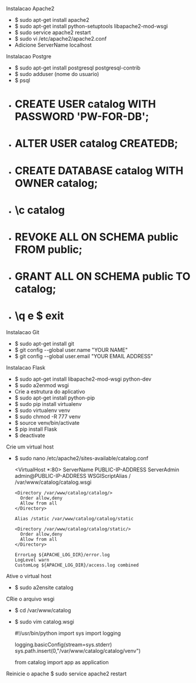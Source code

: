 Instalacao Apache2
- $ sudo apt-get install apache2
- $ sudo apt-get install python-setuptools libapache2-mod-wsgi
- $ sudo service apache2 restart
- $ sudo vi /etc/apache2/apache2.conf
- Adicione ServerName localhost


Instalacao Postgre
- $ sudo apt-get install postgresql postgresql-contrib
- $ sudo adduser (nome do usuario)
- $ psql
- # CREATE USER catalog WITH PASSWORD 'PW-FOR-DB';
- # ALTER USER catalog CREATEDB;
- # CREATE DATABASE catalog WITH OWNER catalog;
- # \c catalog
- # REVOKE ALL ON SCHEMA public FROM public;
- # GRANT ALL ON SCHEMA public TO catalog;
- # \q e $ exit

Instalacao Git
- $ sudo apt-get install git
- $ git config --global user.name "YOUR NAME"
- $ git config --global user.email "YOUR EMAIL ADDRESS"

Instalacao Flask
- $ sudo apt-get install libapache2-mod-wsgi python-dev
- $ sudo a2enmod wsgi
- Crie a estrutura do aplicativo
- $ sudo apt-get install python-pip
- $ sudo pip install virtualenv
- $ sudo virtualenv venv
- $ sudo chmod -R 777 venv
- $ source venv/bin/activate
- $ pip install Flask
- $ deactivate

Crie um virtual host
- $ sudo nano /etc/apache2/sites-available/catalog.conf

    <VirtualHost *:80>
      ServerName PUBLIC-IP-ADDRESS 
      ServerAdmin admin@PUBLIC-IP-ADDRESS 
      WSGIScriptAlias / /var/www/catalog/catalog.wsgi 

      <Directory /var/www/catalog/catalog/>
        Order allow,deny     
        Allow from all 
      </Directory> 

      Alias /static /var/www/catalog/catalog/static 

      <Directory /var/www/catalog/catalog/static/>     
        Order allow,deny
        Allow from all 
      </Directory>

      ErrorLog ${APACHE_LOG_DIR}/error.log 
      LogLevel warn 
      CustomLog ${APACHE_LOG_DIR}/access.log combined

    </VirtualHost>

Ative o virtual host
- $ sudo a2ensite catalog

CRie o arquivo wsgi
- $ cd /var/www/catalog
- $ sudo vim catalog.wsgi

    #!/usr/bin/python
    import sys
    import logging

    logging.basicConfig(stream=sys.stderr)
    sys.path.insert(0,"/var/www/catalog/catalog/venv")

    from catalog import app as application

Reinicie o apache
$ sudo service apache2 restart




